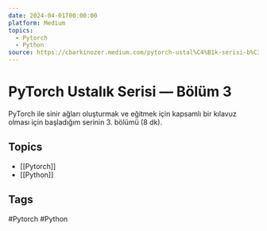 ```yaml
---
date: 2024-04-01T00:00:00
platform: Medium
topics:
  - Pytorch
  - Python
source: https://cbarkinozer.medium.com/pytorch-ustal%C4%B1k-serisi-b%C3%B6l%C3%BCm-3-4b78206b543f
---
```

# PyTorch Ustalık Serisi — Bölüm 3

PyTorch ile sinir ağları oluşturmak ve eğitmek için kapsamlı bir kılavuz olması için başladığım serinin 3. bölümü (8 dk).

## Topics
- [[Pytorch]]
- [[Python]]

## Tags
#Pytorch #Python